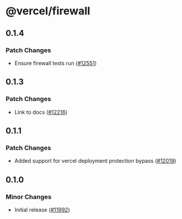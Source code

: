 # @vercel/firewall

## 0.1.4

### Patch Changes

- Ensure firewall tests run ([#12551](https://github.com/vercel/vercel/pull/12551))

## 0.1.3

### Patch Changes

- Link to docs ([#12216](https://github.com/vercel/vercel/pull/12216))

## 0.1.1

### Patch Changes

- Added support for vercel deployment protection bypass ([#12019](https://github.com/vercel/vercel/pull/12019))

## 0.1.0

### Minor Changes

- Initial release ([#11992](https://github.com/vercel/vercel/pull/11992))
